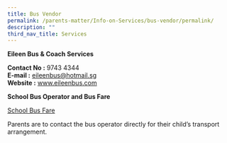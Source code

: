 ```yaml
---
title: Bus Vendor
permalink: /parents-matter/Info-on-Services/bus-vendor/permalink/
description: ""
third_nav_title: Services
---
```

**Eileen Bus &amp; Coach Services**  

**Contact No :** 9743 4344  
**E-mail :** eileenbus@hotmail.sg  
**Website :** <a href="www.eileenbus.com/" target="_blank" rel="noopener noreferrer">www.eileenbus.com</a>

**School Bus Operator and Bus Fare**

[School Bus Fare](/files/Info%20Hub/2023/Bus%20Fare/school%20bus%20fare.pdf)

Parents are to contact the bus operator directly for their child’s transport arrangement.